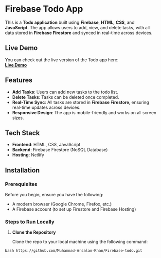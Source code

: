 # Firebase Todo App

This is a **Todo application** built using **Firebase**, **HTML**, **CSS**, and **JavaScript**. The app allows users to add, view, and delete tasks, with all data stored in **Firebase Firestore** and synced in real-time across devices.

## Live Demo

You can check out the live version of the Todo app here:  
[**Live Demo**](https://firebase-todoo.netlify.app/)

## Features

- **Add Tasks**: Users can add new tasks to the todo list.
- **Delete Tasks**: Tasks can be deleted once completed.
- **Real-Time Sync**: All tasks are stored in **Firebase Firestore**, ensuring real-time updates across devices.
- **Responsive Design**: The app is mobile-friendly and works on all screen sizes.

## Tech Stack

- **Frontend**: HTML, CSS, JavaScript
- **Backend**: Firebase Firestore (NoSQL Database)
- **Hosting**: Netlify

## Installation

### Prerequisites

Before you begin, ensure you have the following:

- A modern browser (Google Chrome, Firefox, etc.)
- A Firebase account (to set up Firestore and Firebase Hosting)

### Steps to Run Locally

1. **Clone the Repository**

   Clone the repo to your local machine using the following command:

 ```bash https://github.com/Muhammad-Arsalan-Khan/Firebase-todo.git ```
  
